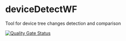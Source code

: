 # deviceDetectWF
Tool for device tree changes detection and comparison

[![Quality Gate Status](https://sonarcloud.io/api/project_badges/measure?project=sk-juroot_deviceDetectWF&metric=alert_status)](https://sonarcloud.io/dashboard?id=sk-juroot_deviceDetectWF)

